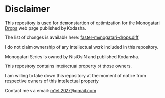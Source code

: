 # Disclaimer

This repository is used for demonstartion of optimization for the [Monogatari Drops](kodansha-box.jp/topics/nishio/drops/)
web page published by Kodasha.

The list of changes is available here: [faster-monogatari-drops.diff](faster-monogatari-drops.diff)

I do not claim ownership of any intellectual work included in this repository.

Monogatari Series is owned by NisiOsiN and published Kodansha.

This repository contains intellectual property of those owners.

I am willing to take down this repository at the moment of notice
from respective owners of this intellectual property.

Contact me via email: m1el.2027@gmail.com
